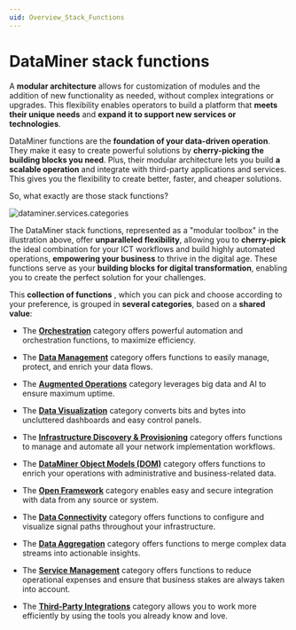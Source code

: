```yaml
---
uid: Overview_Stack_Functions
---
```


# DataMiner stack functions

A **modular architecture** allows for customization of modules and the addition of new functionality as needed, without complex integrations or upgrades. This flexibility enables operators to build a platform that **meets their unique needs** and **expand it to support new services or technologies**.

DataMiner functions are the **foundation of your data-driven operation**. They make it easy to create powerful solutions by **cherry-picking the building blocks you need**. Plus, their modular architecture lets you build **a scalable operation** and integrate with third-party applications and services. This gives you the flexibility to create better, faster, and cheaper solutions.

So, what exactly are those stack functions?

![dataminer.services.categories](~/dataminer-overview/images/Stack_Functions.png)

The DataMiner stack functions, represented as a "modular toolbox" in the illustration above, offer **unparalleled flexibility**, allowing you to **cherry-pick** the ideal combination for your ICT workflows and build highly automated operations, **empowering your business** to thrive in the digital age. These functions serve as your **building blocks for digital transformation**, enabling you to create the perfect solution for your challenges.

This **collection of functions** , which you can pick and choose according to your preference, is grouped in **several categories**, based on a **shared value**:

- The [**Orchestration**](xref:Stack_Orchestration) category offers powerful automation and orchestration functions, to maximize efficiency.

- The [**Data Management**](xref:Stack_Data_Management) category offers functions to easily manage, protect, and enrich your data flows.

- The [**Augmented Operations**](xref:Stack_Augmented_Operations) category leverages big data and AI to ensure maximum uptime.

- The [**Data Visualization**](xref:Stack_Data_Visualization) category converts bits and bytes into uncluttered dashboards and easy control panels.

- The [**Infrastructure Discovery & Provisioning**](xref:Stack_IDP) category offers functions to manage and automate all your network implementation workflows.

- The [**DataMiner Object Models (DOM)**](xref:Stack_DOM) category offers functions to enrich your operations with administrative and business-related data.

- The [**Open Framework**](xref:Stack_Open_Framework) category enables easy and secure integration with data from any source or system.

- The [**Data Connectivity**](xref:Stack_Data_Connectivity) category offers functions to configure and visualize signal paths throughout your infrastructure.

- The [**Data Aggregation**](xref:Stack_Data_Aggregation) category offers functions to merge complex data streams into actionable insights.

- The [**Service Management**](xref:Stack_SLA_Management) category offers functions to reduce operational expenses and ensure that business stakes are always taken into account.

- The [**Third-Party Integrations**](xref:Stack_Third_Party_Integrations) category allows you to work more efficiently by using the tools you already know and love.
